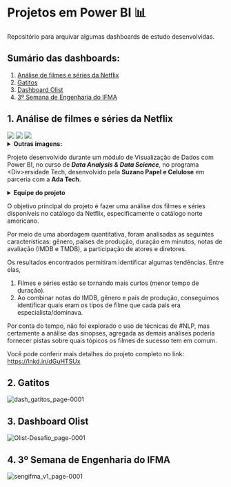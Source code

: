 # **Projetos em Power BI** 📊

Repositório para arquivar algumas dashboards de estudo desenvolvidas.

## Sumário das dashboards:

1. [Análise de filmes e séries da Netflix](#1-an%C3%A1lise-de-filmes-e-s%C3%A9ries-da-netflix)
2. [Gatitos](#2--gatitos)
3. [Dashboard Olist](#3-dashboard-olist)
4. [3º Semana de Engenharia do IFMA](#4-3%C2%BA-semana-de-engenharia-do-ifma)


## 1. **Análise de filmes e séries da Netflix**

<img src="https://github.com/Alm3ida/powerbi_projects/assets/60764973/2ba0070d-392c-4558-a148-5568d2dd8f84">
<img src="https://github.com/Alm3ida/powerbi_projects/assets/60764973/a00c524a-4152-4007-81f9-487b6d38f96e">
<img src="https://github.com/Alm3ida/powerbi_projects/assets/60764973/9d4fac4c-273d-4ff1-b74c-e3feaa4657e2">


<details>
<summary><b>Outras imagens: </b></summary>

<img src="https://github.com/Alm3ida/powerbi_projects/assets/60764973/a890f454-f682-423e-ab79-0227647a0885">
<img src="https://github.com/Alm3ida/powerbi_projects/assets/60764973/644f4f82-32b3-4e11-a0ae-e0e12cf1da39">
<img src="https://github.com/Alm3ida/powerbi_projects/assets/60764973/929a0be5-6cac-4357-b0ce-815d6871726f">
<img src="https://github.com/Alm3ida/powerbi_projects/assets/60764973/8c818067-1e6e-4a04-8eef-c7f3f4c2e8ac">
<img src="https://github.com/Alm3ida/powerbi_projects/assets/60764973/9931ee06-5c82-45e0-98b8-0b538a52b7d4">
<img src="https://github.com/Alm3ida/powerbi_projects/assets/60764973/c5573224-bb91-4bb7-bb15-c82d9f42ff85">
<img src="https://github.com/Alm3ida/powerbi_projects/assets/60764973/7a88b477-6b12-45a4-b525-a28d6d5958e8">
<img src="https://github.com/Alm3ida/powerbi_projects/assets/60764973/f21a027e-eea3-48d0-b65a-a08cf7c7291d">
<img src="https://github.com/Alm3ida/powerbi_projects/assets/60764973/ff060aa5-7736-442a-aea5-02f1f09d52c6">
<img src="https://github.com/Alm3ida/powerbi_projects/assets/60764973/decd987a-0d0b-4a37-a87e-cee72c788873">
<img src="https://github.com/Alm3ida/powerbi_projects/assets/60764973/df2764a8-529c-41ff-abd3-711bebecc4f8">
<img src="https://github.com/Alm3ida/powerbi_projects/assets/60764973/22a3b8fa-09b9-4da3-a59b-68708c7be33a">


</details>

Projeto desenvolvido durante um módulo de Visualização de Dados com Power BI, no curso de ***Data Analysis & Data Science***, no programa \<Div\>ersidade Tech, desenvolvido pela **Suzano Papel e Celulose** em parceria com a **Ada Tech**.

<details>
<summary><b>Equipe do projeto</b></summary>

O projeto foi desenvolvido em equipe, por: 
- [Bruno Souza](https://www.linkedin.com/in/ACoAABtFd0QBEpNHQ93KzYHVw1mdx7kwPy_GhqY)
- [Dimitri Marinho](https://www.linkedin.com/in/ACoAABcZaPQBgGg4HwyYT_2aPeq0ZRd387Kdna0)
- [Jorge Luiz Figueira](https://www.linkedin.com/in/ACoAABrt4tEBNzvHrdCf5doX7y16-bLGNqVjl9A)
- [Marcus Almeida](https://www.linkedin.com/in/ACoAACDP2mgB46QuDKXSO1t-5_YM-hTZ1sCnNwg)
</details>

O objetivo principal do projeto é fazer uma análise dos filmes e séries disponíveis no catálogo da Netflix, especificamente o catálogo norte americano. 

Por meio de uma abordagem quantitativa, foram analisadas as seguintes características: gênero, países de produção, duração em minutos, notas de avaliação (IMDB e TMDB), a participação de atores e diretores.

Os resultados encontrados permitiram identificar algumas tendências. Entre elas,

1) Filmes e séries estão se tornando mais curtos (menor tempo de duração). 
2) Ao combinar notas do IMDB, gênero e país de produção, conseguimos identificar quais eram os tipos de filme que cada país era especialista/dominava.

Por conta do tempo, não foi explorado o uso de técnicas de #NLP, mas certamente a análise das sinopses, agregada as demais análises poderia fornecer pistas sobre quais tópicos os filmes de sucesso tem em comum.

Você pode conferir mais detalhes do projeto completo no link:
https://lnkd.in/dGuHTSUx

## 2. Gatitos

![dash_gatitos_page-0001](https://github.com/Alm3ida/powerbi_projects/assets/60764973/c63dbc4a-a65e-4d06-a4f2-aa5db70e0159)


## 3. Dashboard Olist

![Olist-Desafio_page-0001](https://github.com/Alm3ida/powerbi_projects/assets/60764973/2c461bd4-e089-46ff-9b83-d9c84adcb438)


## 4. 3º Semana de Engenharia do IFMA

![sengifma_v1_page-0001](https://github.com/Alm3ida/powerbi_projects/assets/60764973/7f1140bc-5473-422c-8aee-3bb978694c84)


